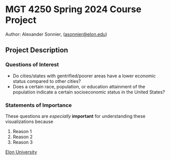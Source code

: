 # MGT 4250 Spring 2024 Course Project
Author: Alexander Sonnier, (asonnier@elon.edu)

## Project Description
### Questions of Interest
- Do cities/states with gentrified/poorer areas have a lower economic status compared to other cities?
- Does a certain race, population, or education attainment of the population indicate a certain socioeconomic status in the United States?
### Statements of Importance
These questions are *especially* **important** for understanding these visualizations because
1. Reason 1
2. Reason 2
3. Reason 3

[Elon University](https://elon.edu)
